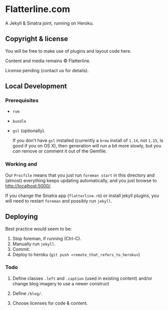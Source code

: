 Flatterline.com
===============

A Jekyll & Sinatra joint, running on Heroku.

## Copyright & license

You will be free to make use of plugins and layout code here.

Content and media remains © Flatterline.

License pending (contact us for details).

## Local Development

### Prerequisites

- `rvm`
- `bundle`
- `gsl` (optionally).
	
	If you don’t have `gsl` installed (currently a `brew` install of `1.14`, not `1.15`, is good if you on OS X), then generation will run a bit more slowly, but you _can_ remove or comment it out of the Gemfile.

### Working and

Our `Procfile` means that you just run `foreman start` in this directory
and (almost) everything keeps updating automatically,
and you just browse to
<http://localhost:5000/>.

If you change the Sinatra app (`flatterline.rb`) or install jekyll plugins,
you will need to restart `foreman` and possibly run `jekyll`.

## Deploying

Best practice would seem to be:

1. Stop foreman, if running (Ctrl-C).
2. Manually run `jekyll`.
3. Commit.
4. Deploy to heroku (`git push <remote_that_refers_to_heroku>`)


### Todo

1. Define classes `.left` and `.caption` (used in existing content) and/or change blog imagery to use a newer construct

2. Define `/blog/`.

3. Choose licenses for code & content.